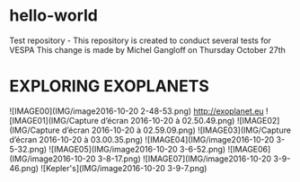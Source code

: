 # hello-world
Test repository - This repository is created to conduct several tests for VESPA
This change is made by Michel Gangloff on Thursday October 27th
# EXPLORING EXOPLANETS
![IMAGE00](IMG/image2016-10-20 2-48-53.png)
     http://exoplanet.eu
![IMAGE01](IMG/Capture d’écran 2016-10-20 à 02.50.49.png)
![IMAGE02](IMG/Capture d’écran 2016-10-20 à 02.59.09.png)
![IMAGE03](IMG/Capture d’écran 2016-10-20 à 03.00.35.png)
![IMAGE04](IMG/image2016-10-20 3-5-32.png)
![IMAGE05](IMG/image2016-10-20 3-6-52.png)
![IMAGE06](IMG/image2016-10-20 3-8-17.png)
![IMAGE07](IMG/image2016-10-20 3-9-46.png)
![Kepler's](IMG/image2016-10-20 3-9-7.png)


